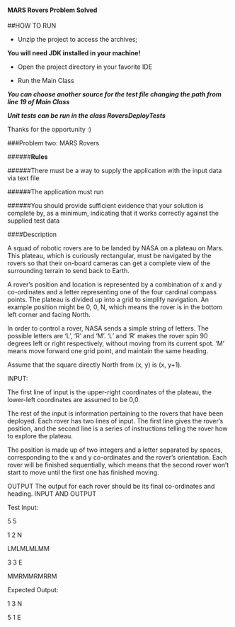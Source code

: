 #### MARS Rovers Problem Solved

##HOW TO RUN

* Unzip the project to access the archives;

__You will need JDK installed in your machine!__

* Open the project directory in your favorite IDE

* Run the Main Class

__*You can choose another source for the test file changing the path from line 19 of Main Class*__

__*Unit tests can be run in the class RoversDeployTests*__

Thanks for the opportunity :)

###Problem two: MARS Rovers

######__**Rules**__ 

######There must be a way to supply the application with the input data via text file

######The application must run

######You should provide sufficient evidence that your solution is complete by, as a minimum, indicating that it works correctly against the supplied test data

####Description

A squad of robotic rovers are to be landed by NASA on a plateau on Mars. This plateau, which is curiously rectangular, must be navigated by the rovers so that their on-board cameras can get a complete view of the surrounding terrain to send back to Earth.

A rover’s position and location is represented by a combination of x and y co-ordinates and a letter representing one of the four cardinal compass points. The plateau is divided up into a grid to simplify navigation. An example position might be 0, 0, N, which means the rover is in the bottom left corner and facing North.

In order to control a rover, NASA sends a simple string of letters. The possible letters are ‘L’, ‘R’ and ‘M’. ‘L’ and ‘R’ makes the rover spin 90 degrees left or right respectively, without moving from its current spot. ‘M’ means move forward one grid point, and maintain the same heading.

Assume that the square directly North from (x, y) is (x, y+1).

INPUT:

The first line of input is the upper-right coordinates of the plateau, the lower-left coordinates are assumed to be 0,0.

The rest of the input is information pertaining to the rovers that have been deployed. Each rover has two lines of input. The first line gives the rover’s position, and the second line is a series of instructions telling the rover how to explore the plateau.

The position is made up of two integers and a letter separated by spaces, corresponding to the x and y co-ordinates and the rover’s orientation.
Each rover will be finished sequentially, which means that the second rover won’t start to move until the first one has finished moving.

OUTPUT
The output for each rover should be its final co-ordinates and heading.
INPUT AND OUTPUT

Test Input:

5 5

1 2 N

LMLMLMLMM

3 3 E

MMRMMRMRRM

Expected Output:

1 3 N

5 1 E